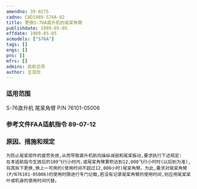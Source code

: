 ```yaml
---
amendno: 39-0275  
cadno: CAD1989-S76A-02  
title: 更换S-76A直升机的尾桨角臂  
publishdate: 1989-05-05  
effdate: 1989-05-05  
acmodels: ["S76A"]  
tags: []  
engs: []  
pns: []  
mfrs: []  
admins: 民航总局  
author: 王克俭  
---
```

  
### 适用范围  
S-76直升机 尾桨角臂 P/N 76101-05006  
  
<!--more-->  
### 参考文件FAA适航指令 89-07-12  
  
### 原因、措施和规定  
    为防止尾桨部件的疲劳失效,从而导致直升机航向操纵减弱和尾桨振动,要求执行下述规定:  
    在本适航指令生效后的100飞行小时内,或尾桨角臂累积达到12,000飞行小时时(以后到为准),将其拆下更换,换上一可用的(使用时间不超过12,000小时)尾桨角臂。为此,要求对尾桨角臂(P/N76101-05006)的使用时限进行专门记载,若没有记录尾桨角臂的使用时间,则应用尾桨桨叶或机身的使用时间代替。  
